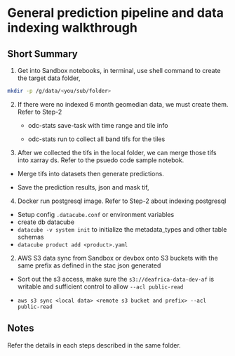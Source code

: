 # General prediction pipeline and data indexing walkthrough

## Short Summary

1. Get into Sandbox notebooks, in terminal, use shell command to create the target data folder,
  ````bash
  mkdir -p /g/data/<you/sub/folder>
  ````

2. If there were no indexed 6 month geomedian data, we must create them. Refer to Step-2

    - odc-stats save-task with time range and tile info

    - odc-stats run to collect all band tifs for the tiles

3. After we collected the tifs in the local folder, we can merge those tifs into xarray ds.
   Refer to the psuedo code sample notebok.

  - Merge tifs into datasets then generate predictions.

  - Save the prediction results, json and mask tif,

4. Docker run postgresql image. Refer to Step-2 about indexing postgresql

  - Setup config ```.datacube.conf``` or environment variables
  - create db datacube
  - ```datacube -v system init``` to initialize the metadata_types and other table schemas
  - ```datacube product add <product>.yaml```

2. AWS S3 data sync from Sandbox or devbox onto S3  buckets with the same prefix as defined in the stac json generated

  - Sort out the s3 access, make sure the ```s3://deafrica-data-dev-af``` is writable
    and sufficient control to allow ```--acl public-read```

  - ```aws s3 sync <local data> <remote s3 bucket and prefix> --acl public-read```

## Notes

Refer the details in each steps described in the same folder.
